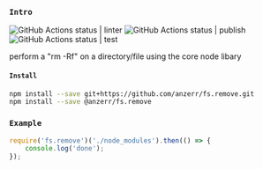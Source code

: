 
### `Intro`
![GitHub Actions status | linter](https://github.com/anzerr/fs.remove/workflows/linter/badge.svg)
![GitHub Actions status | publish](https://github.com/anzerr/fs.remove/workflows/publish/badge.svg)
![GitHub Actions status | test](https://github.com/anzerr/fs.remove/workflows/test/badge.svg)

perform a "rm -Rf" on a directory/file using the core node libary

#### `Install`
``` bash
npm install --save git+https://github.com/anzerr/fs.remove.git
npm install --save @anzerr/fs.remove
```

### `Example`
``` javascript
require('fs.remove')('./node_modules').then(() => {
	console.log('done');
});
```